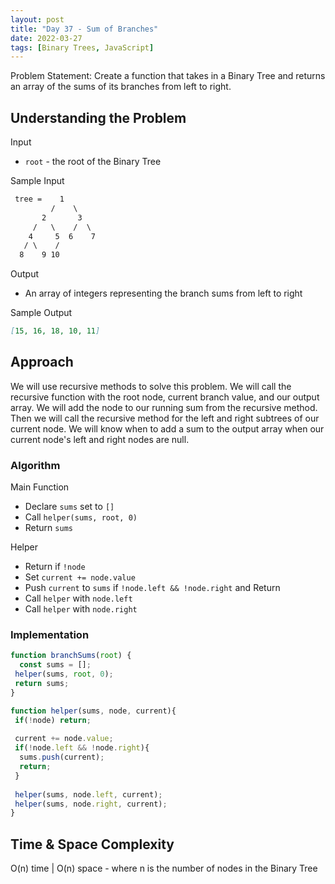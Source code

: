 ```yaml
---
layout: post
title: "Day 37 - Sum of Branches"
date: 2022-03-27
tags: [Binary Trees, JavaScript]
---
```


Problem Statement: Create a function that takes in a Binary Tree and returns an array of the sums of its branches from left to right.

## Understanding the Problem

Input

* `root` - the root of the Binary Tree

Sample Input

```markdown
 tree =    1
         /    \
       2       3
     /   \    /  \
    4     5  6    7
   / \    /   
  8    9 10

```

Output

* An array of integers representing the branch sums from left to right

Sample Output

```markdown
[15, 16, 18, 10, 11]
```

## Approach

We will use recursive methods to solve this problem. We will call the recursive function with the root node, current branch value, and our output array. We will add the node to our running sum from the recursive method. Then we will call the recursive method for the left and right subtrees of our current node. We will know when to add a sum to the output array when our current node's left and right nodes are null.

### Algorithm

Main Function

* Declare `sums` set to `[]`
* Call `helper(sums, root, 0)`
* Return `sums`

Helper

* Return if `!node`
* Set `current += node.value`
* Push `current` to `sums` if `!node.left && !node.right` and Return
* Call `helper` with `node.left`
* Call `helper` with `node.right`

### Implementation

```js
function branchSums(root) {
  const sums = [];
 helper(sums, root, 0);
 return sums;
}

function helper(sums, node, current){
 if(!node) return;
 
 current += node.value;
 if(!node.left && !node.right){
  sums.push(current);
  return;
 }
 
 helper(sums, node.left, current);
 helper(sums, node.right, current);
}
```

## Time & Space Complexity

O(n) time | O(n) space - where n is the number of nodes in the Binary Tree
